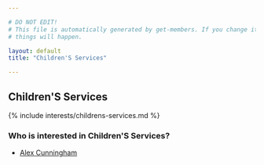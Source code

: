 ```yaml
---

# DO NOT EDIT!
# This file is automatically generated by get-members. If you change it, bad
# things will happen.

layout: default
title: "Children'S Services"

---
```


## Children'S Services

{% include interests/childrens-services.md %}

### Who is interested in Children'S Services?


* [Alex Cunningham](/members/alex-cunningham.html)

